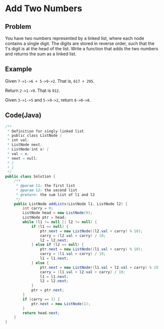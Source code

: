 # Add Two Numbers

## Problem

You have two numbers represented by a linked list, where each node contains a single digit. The digits are stored in reverse order, such that the 1's digit is at the head of the list. Write a function that adds the two numbers and returns the sum as a linked list.

## Example

Given `7->1->6 + 5->9->2`. That is, `617 + 295`.

Return `2->1->9`. That is `912`.

Given `3->1->5` and `5->9->2`, return `8->0->8`.

## Code(Java)

```java
/**
 * Definition for singly-linked list.
 * public class ListNode {
 * int val;
 * ListNode next;
 * ListNode(int x) {
 * val = x;
 * next = null;
 * }
 * }
 */
public class Solution {
    /**
     * @param l1: the first list
     * @param l2: the second list
     * @return: the sum list of l1 and l2
     */
    public ListNode addLists(ListNode l1, ListNode l2) {
        int carry = 0;
        ListNode head = new ListNode(0);
        ListNode ptr = head;
        while (l1 != null || l2 != null) {
            if (l1 == null) {
                ptr.next = new ListNode((l2.val + carry) % 10);
                carry = (l2.val + carry) / 10;
                l2 = l2.next;
            } else if (l2 == null) {
                ptr.next = new ListNode((l1.val + carry) % 10);
                carry = (l1.val + carry) / 10;
                l1 = l1.next;
            } else {
                ptr.next = new ListNode((l1.val + l2.val + carry) % 10);
                carry = (l1.val + l2.val + carry) / 10;
                l1 = l1.next;
                l2 = l2.next;
            }
            ptr = ptr.next;
        }
        if (carry == 1) {
            ptr.next = new ListNode(1);
        }
        return head.next;
    }
}
```
